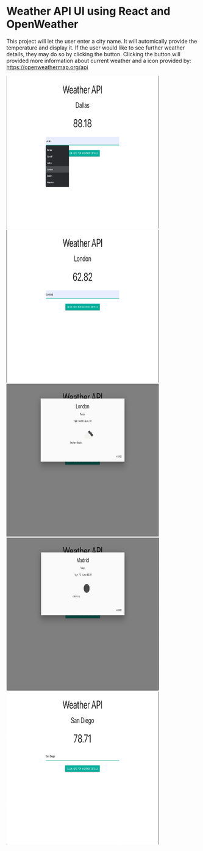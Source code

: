 # Weather API UI using React and OpenWeather 

This project will let the user enter a city name. It will automically provide the temperature and display it.
If the user would like to see further weather details, they may do so by clicking the button.
Clicking the button will provided more information about current weather and a icon provided by:
https://openweathermap.org/api





<p float="left">
  <img src="https://github.com/JaimeGoB/Weather_API/blob/master/status/demo/Dallas.png"   width="400" height="400" />
  <img src="https://github.com/JaimeGoB/Weather_API/blob/master/status/demo/London1.png"  width="400" height="400" />
  <img src="https://github.com/JaimeGoB/Weather_API/blob/master/status/demo/London2.png"  width="400" height="400" />
  <img src="https://github.com/JaimeGoB/Weather_API/blob/master/status/demo/Madrid.png"   width="400" height="400" />
  <img src="https://github.com/JaimeGoB/Weather_API/blob/master/status/demo/SanDiego.png" width="400" height="400" />

</p>
